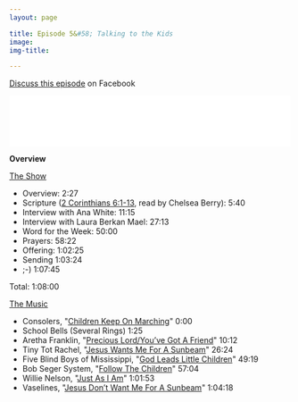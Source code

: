 ```yaml
---
layout: page

title: Episode 5&#58; Talking to the Kids
image:
img-title:

---
```


<a href="https://www.facebook.com/DanielSchultzWriter/posts/1785983958123868">Discuss this episode</a> on Facebook

<iframe style="border: none" src="//html5-player.libsyn.com/embed/episode/id/6758848/height/90/theme/custom/autoplay/no/autonext/no/thumbnail/yes/preload/no/no_addthis/no/direction/backward/render-playlist/no/custom-color/87A93A/" height="90" width="100%" scrolling="no"  allowfullscreen webkitallowfullscreen mozallowfullscreen oallowfullscreen msallowfullscreen></iframe>

<strong>Overview</strong>

<u>The Show</u>
<ul>
	<li>Overview: 2:27</li>
	<li>Scripture (<a href="https://www.biblegateway.com/passage/?search=2+Corinthians+6%3A1-13&version=ERV">2 Corinthians 6:1-13</a>, read by Chelsea Berry): 5:40</li>
	<li>Interview with Ana White: 11:15</li>
	<li>Interview with Laura Berkan Mael: 27:13</li>
	<li>Word for the Week: 50:00</li>
	<li>Prayers: 58:22</li>
	<li>Offering: 1:02:25</li>
	<li>Sending 1:03:24</li>
	<li>;-) 1:07:45</li>
</ul>
Total: 1:08:00

<u>The Music</u>
<ul>
	<li>Consolers, "<a href="https://www.amazon.com/Heard-Angels-Singing-Electrifying-Gospel/dp/B00EUEWR2G">Children Keep On Marching</a>" 0:00</li>
	<li>School Bells (Several Rings) 1:25</li>
	<li>Aretha Franklin, "<a href="https://www.amazon.com/dp/B00RWEL7J0/ref=dm_ws_tlw_trk2">Precious Lord/You’ve Got A Friend</a>" 10:12</li>
	<li>Tiny Tot Rachel, "<a href="http://wfmu.org/365/2003/201.shtml">Jesus Wants Me For A Sunbeam</a>" 26:24</li>
	<li>Five Blind Boys of Mississippi, "<a href="https://www.amazon.com/1947-1954-Five-Blind-Mississippi/dp/B000JFXTQ8">God Leads Little Children</a>" 49:19</li>
	<li>Bob Seger System, "<a href="https://www.youtube.com/watch?v=eTd3EB5sFlQ">Follow The Children</a>" 57:04</li>
	<li>Willie Nelson, "<a href="https://www.amazon.com/Just-as-I-Am/dp/B001DBW7T2">Just As I Am</a>" 1:01:53</li>
	<li>Vaselines, "<a href="https://www.amazon.co.uk/dp/B003X3G7ZS/ref=dm_ws_tlw_trk7">Jesus Don’t Want Me For A Sunbeam</a>" 1:04:18</li>
</ul>